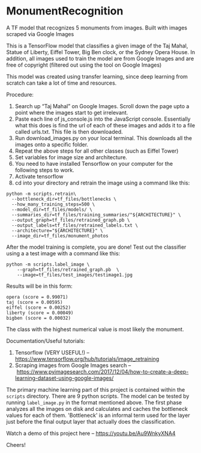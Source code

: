 # MonumentRecognition
A TF model that recognizes 5 monuments from images. Built with images scraped via Google Images

This is a TensorFlow model that classifies a given image of the Taj Mahal, Statue of Liberty, Eiffel Tower, Big Ben clock, or the Sydney Opera House. In addition, all images used to train the model are from Google Images and are free of copyright (filtered out using the tool on Google Images)

This model was created using transfer learning, since deep learning from scratch can take a lot of time and resources.

Procedure:
1. Search up “Taj Mahal” on Google Images. Scroll down the page upto a point where the images start to get irrelevant.
2. Paste each line of js_console.js into the JavaScript console. Essentially what this does is find the url of each of these images and adds it to a file called urls.txt. This file is then downloaded.
3. Run download_images.py on your local terminal. This downloads all the images onto a specific folder.
4. Repeat the above steps for all other classes (such as Eiffel Tower)
5. Set variables for image size and architecture.
6. You need to have installed Tensorflow on your computer for the following steps to work.
7. Activate tensorflow
8. cd into your directory and retrain the image using a command like this:
```
python -m scripts.retrain\
  --bottleneck_dir=tf_files/bottlenecks \
  --how_many_training_steps=500 \
  --model_dir=tf_files/models/ \
  --summaries_dir=tf_files/training_summaries/"${ARCHITECTURE}" \
  --output_graph=tf_files/retrained_graph.pb \
  --output_labels=tf_files/retrained_labels.txt \
  --architecture="${ARCHITECTURE}" \
  --image_dir=tf_files/monument_photos
  ```
After the model training is complete, you are done! Test out the classifier using a a test image with a command like this:
```
python -m scripts.label_image \
    --graph=tf_files/retrained_graph.pb  \
    --image=tf_files/test_images/testimage1.jpg
```
Results will be in this form:
```
opera (score = 0.99071)
taj (score = 0.00595)
eiffel (score = 0.00252)
liberty (score = 0.00049)
bigben (score = 0.00032)
```

The class with the highest numerical value is most likely the monument.


Documentation/Useful tutorials:
1. Tensorflow (VERY USEFUL!) – https://www.tensorflow.org/hub/tutorials/image_retraining
2. Scraping images from Google Images search – https://www.pyimagesearch.com/2017/12/04/how-to-create-a-deep-learning-dataset-using-google-images/


The primary machine learning part of this project is contained within the `scripts` directory. There are 9 python scripts. The model can be tested by running `label_image.py` in the format mentioned above. The first phase analyzes all the images on disk and calculates and caches the bottleneck values for each of them. 'Bottleneck' is an informal term used for the layer just before the final output layer that actually does the classification.

Watch a demo of this project here – https://youtu.be/Au9WnkyXNA4

Cheers!
